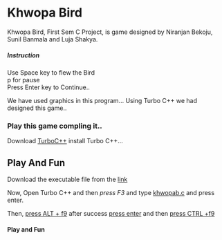 # Khwopa Bird

<p>Khwopa Bird, First Sem C Project, is game designed by Niranjan Bekoju, Sunil Banmala and Luja Shakya.</p>
<h5>Instruction</h5>
<p>Use Space key to flew the Bird<br>p for pause<br>Press Enter key to Continue..</p>

 <p>We have used graphics in this program... Using Turbo C++ we had designed this game..<h3>Play this game compling it..</h3>Download <a href="https://drive.google.com/open?id=1yPhplISp4cSOzGTsZOz3igHFRyPib7x8">TurboC++</a> install Turbo C++...</p>
 <h2>Play And Fun</h2>
 <p>Download the executable file from the <a href="https://drive.google.com/open?id=1wfzDKzqIQeq3opyXfHHS3penfddqZHPw">link</a></p>
 <p>Now, Open Turbo C++ and then <em>press F3</em> and type <u>khwopab.c</u> and press enter.</p>
 <p>Then, <u>press ALT + f9</u> after success <u>press enter</u> and then <u>press CTRL +f9</u></p>
 <h4>Play and Fun</h4>

